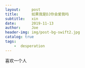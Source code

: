 ```yaml
---
layout:     post
title:      如果我是DJ你会爱我吗
subtitle:   xin
date:       2019-11-13
author:     Joe
header-img: img/post-bg-swift2.jpg
catalog: true
tags:
    -  desperation   
---
```

喜欢一个人
